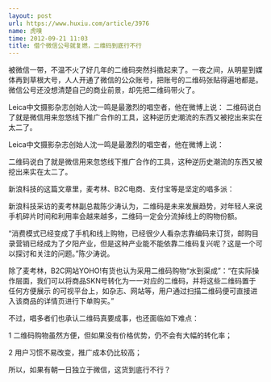 ```yaml
---
layout: post
url: https://www.huxiu.com/article/3976
name: 虎嗅
time: 2012-09-21 11:03
title: 借个微信公号就复燃，二维码到底行不行
---
```

被微信一带，不温不火了好几年的二维码突然抖擞起来了。一夜之间，从明星到媒体再到草根大号，人人开通了微信的公众账号，把账号的二维码张贴得遍地都是。微信公号还没想清楚自己的商业前景，却先把二维码带火了。

Leica中文摄影杂志创始人沈一鸣是最激烈的唱空者，他在微博上说： 二维码说白了就是微信用来忽悠线下推广合作的工具，这种逆历史潮流的东西又被挖出来实在太二了。

Leica中文摄影杂志创始人沈一鸣是最激烈的唱空者，他在微博上说：

二维码说白了就是微信用来忽悠线下推广合作的工具，这种逆历史潮流的东西又被挖出来实在太二了。

新浪科技的这篇文章里，麦考林、B2C电商、支付宝等是坚定的唱多派：

新浪科技采访的麦考林副总裁陈少涛认为，二维码是未来发展趋势，对年轻人来说手机碎片时间和利用率会越来越多，二维码一定会分流掉线上的购物份额。

“消费模式已经变成了手机和线上购物，已经很少人看杂志靠编码来订货，邮购目录营销已经成为了夕阳产业，但是这种产业能不能依靠二维码复兴呢？这是一个可以探讨和关注的问题。”陈少涛说。

除了麦考林，B2C网站YOHO!有货也认为采用二维码购物“水到渠成”：“在实际操作层面，我们可以将商品SKN号转化为一一对应的二维码，并将这些二维码置于任何方便展示 的可视平台上，如杂志、网站等，用户通过扫描二维码便可直接进入该商品的详情页进行下单购买。”

不过，唱多者们也承认二维码真要成事，也还面临如下难点：

1 二维码购物虽然方便，但如果没有价格优势，仍不会有大幅的转化率；

2 用户习惯不易改变，推广成本仍比较高；

所以，如果有朝一日独立于微信，这货到底行不行？

